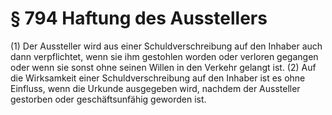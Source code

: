 # § 794 Haftung des Ausstellers
(1) Der Aussteller wird aus einer Schuldverschreibung auf den Inhaber auch dann verpflichtet, wenn sie ihm gestohlen worden oder verloren gegangen oder wenn sie sonst ohne seinen Willen in den Verkehr gelangt ist.
(2) Auf die Wirksamkeit einer Schuldverschreibung auf den Inhaber ist es ohne Einfluss, wenn die Urkunde ausgegeben wird, nachdem der Aussteller gestorben oder geschäftsunfähig geworden ist.